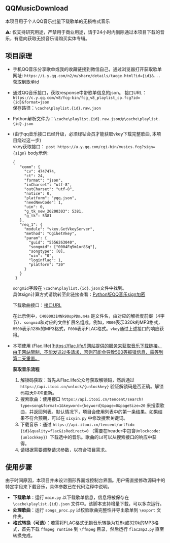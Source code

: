 ## QQMusicDownload ##  
本项目用于个人QQ音乐批量下载歌单的无损格式音乐  

⚠: 仅支持研究用途，严禁用于商业用途，请于24小时内删除通过本项目下载的音乐，有意向获取无损音乐请购买实体专辑。

## 项目原理 ##

- 手机QQ音乐分享歌单或我的收藏链接到微信自己，通过浏览器打开获取歌单网址: `https://i.y.qq.com/n2/m/share/details/taoge.html?id={id}&...` 获取到歌单id 
- 通过QQ音乐接口，获取response中带歌单信息的json。
   接口URL：`https://c.y.qq.com/v8/fcg-bin/fcg_v8_playlist_cp.fcg?id={id}&format=json`  
   保存路径：`\cache\playlist.{id}.raw.json`
- Python解析文件为：`\cache\playlist.{id}.raw.json为\cache\playlist.{id}.json`
- (由于qq音乐接口已经升级，必须绿钻会员才能获取vkey下载完整歌曲, 本项目绕过这一步)  
  vkey获取接口：
  `post https://u.y.qq.com/cgi-bin/musics.fcg?sign={sign}`
  body示例:
  ```
  {
     "comm": {
       "cv": 4747474,
       "ct": 24,
       "format": "json",
       "inCharset": "utf-8",
       "outCharset": "utf-8",
       "notice": 0,
       "platform": "yqq.json",
       "needNewCode": 1,
       "uin": 0,
       "g_tk_new_20200303": 5381,
       "g_tk": 5381
     },
     "req_1": {
       "module": "vkey.GetVkeyServer",
       "method": "CgiGetVkey",
       "param": {
         "guid": "5556263040",
         "songmid": ["0004Fq5m1or8Sq"],
         "songtype": [0],
         "uin": "0",
         "loginflag": 1,
         "platform": "20"
       }
     }
   }
  ```

  `songmid`字段在 `\cache\playlist.{id}.json`文件中找到。  
  具体sign计算方式请跳转至此链接查看：[Python版QQ音乐sign加密](https://gist.github.com/xyuanmu/9338af7dc3ac2d3a1c4cd067e7d51bc0)  

  下载歌曲接口：[接口URL](http://dl.stream.qqmusic.qq.com/C400003iMNk90opPDm.m4a?vkey=50E1A39D9250BF152815E439B7C79C40ABF5095BAD722E832FEB9A54C2AE38018B7E2382F42118B295CCF3619DB78A8C715B826EA188F949&uin=0&guid=5556263040&fromtag=120032)
  
  在此示例中，`C400003iMNk90opPDm.m4a` 是文件名，由对应的解析度前缀（4字节）、`songmid`和对应的文件扩展名组成。例如，`M800`表示320k的MP3格式，`M500`表示128k的MP3格式，`F000`表示FLAC格式。`vkey`通过上述接口的响应获得。

- 本项使用 (Flac.life)[https://flac.life/]网站提供的服务来获取音乐下载链接。由于网站限制，不能发送过多请求，否则可能会导致500等报错信息，需等到第二天重置。
  
  **获取音乐流程**
    1. 解锁码获取：首先从Flac.life公众号获取解锁码，然后通过 `https://api.itooi.cn/unlock/{unlockkey}` 验证解锁码是否正确。解锁码每天0:00更新。
    2. 搜索歌曲：使用接口 `https://api.itooi.cn/tencent/search?type=song&format=1&keyword={keyword}&page=0&pageSize=20` 来搜索歌曲，并返回列表。默认情况下，项目会使用列表中的第一条结果。如果结果不符合预期，可以在 `sixyin.py` 中修改搜索关键词。
    3. 下载音乐：通过 `https://api.itooi.cn/tencent/url?id={id}&quality=flac&isRedirect=0` （需要在header中包含`Unlockcode:{unlockkey}`）下载选中的音乐。歌曲的`id`可以从搜索接口的响应中获得。
    4. 请根据需要调整请求参数，以符合项目需求。


## 使用步骤 ##  
由于时间原因，本项目并未设计图形界面或控制台界面。用户需直接修改源码中的特定字段来下载音乐，具体参数已在代码注释中说明。

- **下载歌单**：运行 `main.py` 以下载歌单信息，信息将被保存在 `\cache\playlist.{id}.json` 文件中。该脚本支持增量下载，可以多次运行。
- **处理歌曲**：运行 `songs_proc.py` 以校验歌曲完整性并导出歌单到 `\export` 文件夹。
- **格式转换（可选）**：若需将FLAC格式无损音乐转换为128k或320k的MP3格式，首先下载 `ffmpeg runtime` 到 `\ffmpeg` 目录，然后运行 `flac2mp3.py` 直至转换完成。
